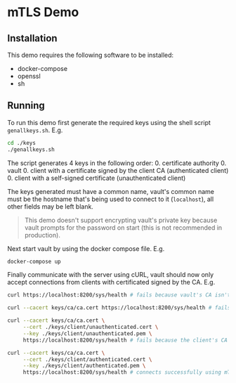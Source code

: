 # mTLS Demo

## Installation

This demo requires the following software to be installed:
- docker-compose
- openssl
- sh

## Running

To run this demo first generate the required keys using the shell script `genallkeys.sh`.
E.g.
```sh
cd ./keys
./genallkeys.sh
```

The script generates 4 keys in the following order:
0. certificate authority
0. vault
0. client with a certificate signed by the client CA (authenticated client)
0. client with a self-signed certificate (unauthenticated client)

The keys generated must have a common name,
vault's common name must be the hostname that's being used to connect to it (`localhost`),
all other fields may be left blank.

> This demo doesn't support encrypting vault's private key
> because vault prompts for the password on start (this is not recommended in production).

Next start vault by using the docker compose file.
E.g.
```sh
docker-compose up
```

Finally communicate with the server using cURL,
vault should now only accept connections from clients with certificated signed by the CA.
E.g.
```sh
curl https://localhost:8200/sys/health # fails because vault's CA isn't trusted by the client

curl --cacert keys/ca/ca.cert https://localhost:8200/sys/health # fails because the client isn't providing a certificate

curl --cacert keys/ca/ca.cert \
     --cert ./keys/client/unauthenticated.cert \
     --key ./keys/client/unauthenticated.pem \
     https://localhost:8200/sys/health # fails because the client's CA (self-signed) isn't trusted by vault

curl --cacert keys/ca/ca.cert \
     --cert ./keys/client/authenticated.cert \
     --key ./keys/client/authenticated.pem \
     https://localhost:8200/sys/health # connects successfully using mTLS
```